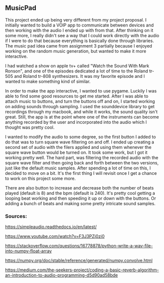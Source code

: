 <h2>MusicPad</h2>
<p>This project ended up being very different from my project proposal. I initially wanted to build
a VOIP app to communicate between devices and then working with the audio I ended up with from that.
After thinking on it some more, I really didn't see a way that I could work directly with the audio if
I were to do that because everything is basically done through libraries. The music pad idea came from
assignment 3 partially because I enjoyed working on the random music generation, but wanted to make it
more interactive.</p>

<p>I had watched a show on apple tv+ called "Watch the Sound With Mark Ronson", and one of the episodes
dedicated a lot of time to the Roland tr-505 and Roland tr-808 synthesizers. It was my favorite 
episode and I wanted to make something kind of similar.</p>

<p>In order to make the app interactive, I wanted to use pygame. Luckily I was able to find
some good resources to get me started. After I was able to attach music to buttons, and turn the buttons
off and on, I started working on adding sounds through sampling. I used the sounddevice library to get
recordings through my macbook, and while it works, the sound quality isn't great. Still, the app is at
the point where one of the instruments can become anything recorded by the user and incorporated into
the audio which I thought was pretty cool.</p>

<p>I wanted to modify the audio to some degree, so the first button I added to do that was to turn
square wave filtering on and off. I ended up creating a second set of audio with the filers applied
and using them whenever the square wave button would be turned on. It took some work, but I got it 
working pretty well. The hard part, was filtering the recorded audio with the square wave filter and 
then going back and forth between the two versions, just like the default music samples. After
spending a lot of time on this, I decided to move on a bit. It's the first thing I will revisit
once I get a chance to work on this project some more.</p>

<p>There are also button to increase and decrease both the number of beats played (default is 8) and
the bpm (default is 240). It's pretty cool getting a looping beat working and then speeding it up or
down with the buttons. Or adding a bunch of beats and making some pretty intricate sound samples.</p>

<h3>Sources:</h3>
<p>

https://simpleaudio.readthedocs.io/en/latest/

https://www.youtube.com/watch?v=F3J3PZj0zi0

https://stackoverflow.com/questions/16778878/python-write-a-wav-file-into-numpy-float-array

https://numpy.org/doc/stable/reference/generated/numpy.convolve.html

https://medium.com/the-seekers-project/coding-a-basic-reverb-algorithm-an-introduction-to-audio-programming-d5d90ad58bde




</p>